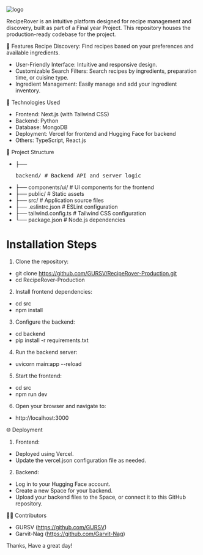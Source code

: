 ![logo](https://github.com/user-attachments/assets/34190e4e-4fc1-486b-aadd-a2a95e346178)

RecipeRover is an intuitive platform designed for recipe management and discovery, built as part of a Final year Project. This repository houses the production-ready codebase for the project.

🌟 Features
Recipe Discovery: Find recipes based on your preferences and available ingredients.
* User-Friendly Interface: Intuitive and responsive design.
* Customizable Search Filters: Search recipes by ingredients, preparation time, or cuisine type.
* Ingredient Management: Easily manage and add your ingredient inventory.

🚀 Technologies Used
* Frontend: Next.js (with Tailwind CSS)
* Backend: Python
* Database: MongoDB
* Deployment: Vercel for frontend and Hugging Face for backend
* Others: TypeScript, React.js

📂 Project Structure
* ├── <pre>backend/               # Backend API and server logic </pre>
* ├── components/ui/         # UI components for the frontend
* ├── public/                # Static assets
* ├── src/                   # Application source files
* ├── .eslintrc.json         # ESLint configuration
* ├── tailwind.config.ts     # Tailwind CSS configuration
* └── package.json           # Node.js dependencies

# Installation Steps
1. Clone the repository:
* git clone https://github.com/GURSV/RecipeRover-Production.git
* cd RecipeRover-Production

2. Install frontend dependencies:
* cd src
* npm install

3. Configure the backend:
* cd backend
* pip install -r requirements.txt

4. Run the backend server:
* uvicorn main:app --reload

5. Start the frontend:
* cd src
* npm run dev

6. Open your browser and navigate to:
* http://localhost:3000

🌐 Deployment
1. Frontend:
* Deployed using Vercel.
* Update the vercel.json configuration file as needed.

2. Backend:
* Log in to your Hugging Face account.
* Create a new Space for your backend.
* Upload your backend files to the Space, or connect it to this GitHub repository.

🧑‍💻 Contributors
* GURSV (https://github.com/GURSV)
* Garvit-Nag (https://github.com/Garvit-Nag)

Thanks, Have a great day!
